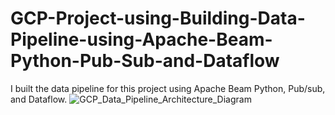 # GCP-Project-using-Building-Data-Pipeline-using-Apache-Beam-Python-Pub-Sub-and-Dataflow

I built the data pipeline for this project using Apache Beam Python, Pub/sub, and Dataflow.
![GCP_Data_Pipeline_Architecture_Diagram](GCP-Project-using-Building-Data-Pipeline-using-Apache-Beam-Python-Pub-Sub-and-Dataflow/GCP.png)

